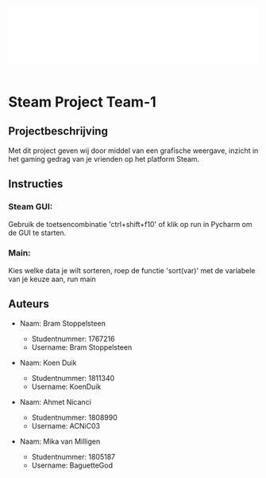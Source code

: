 
<p align="center">
	<img src="assets/SteamLogo.png">
	<br><br>	
</p>

# Steam Project Team-1
## Projectbeschrijving
Met dit project geven wij door middel van een grafische weergave, 
inzicht in het gaming gedrag van je vrienden op het platform Steam. 


## Instructies
### Steam GUI:
Gebruik de toetsencombinatie 'ctrl+shift+f10' of klik op run in Pycharm om de GUI te starten.

### Main:
Kies welke data je wilt sorteren, roep de functie 'sort(var)' met de variabele van je keuze aan, run main


## Auteurs
- Naam:           Bram Stoppelsteen
  - Studentnummer:  1767216
  - Username:       Bram Stoppelsteen

- Naam:           Koen Duik
  - Studentnummer:  1811340
  - Username:       KoenDuik

- Naam:           Ahmet Nicanci
  - Studentnummer:  1808990
  - Username:       ACNiC03

- Naam:           Mika van Milligen
  - Studentnummer:  1805187
  - Username:       BaguetteGod